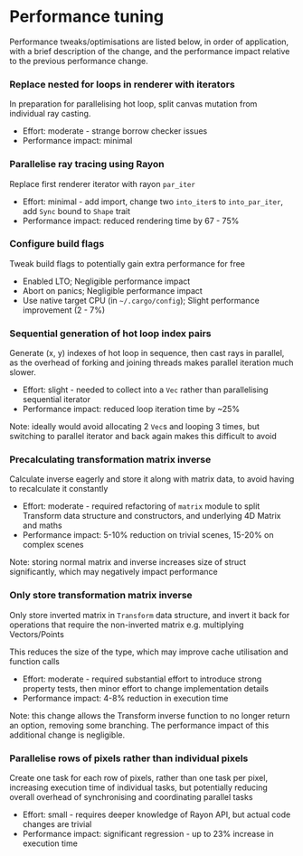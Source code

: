 # Performance tuning

Performance tweaks/optimisations are listed below, in order of application, with a brief description of the change, and the performance impact relative to the previous performance change.

### Replace nested for loops in renderer with iterators
In preparation for parallelising hot loop, split canvas mutation from individual ray casting.

- Effort: moderate - strange borrow checker issues
- Performance impact: minimal

### Parallelise ray tracing using Rayon
Replace first renderer iterator with rayon `par_iter`

- Effort: minimal - add import, change two `into_iter`s to `into_par_iter`, add `Sync` bound to `Shape` trait
- Performance impact: reduced rendering time by 67 - 75%

### Configure build flags
Tweak build flags to potentially gain extra performance for free

- Enabled LTO; Negligible performance impact
- Abort on panics; Negligible performance impact
- Use native target CPU (in `~/.cargo/config`); Slight performance improvement (2 - 7%)

### Sequential generation of hot loop index pairs
Generate (x, y) indexes of hot loop in sequence, then cast rays in parallel, as the overhead of forking and joining threads makes parallel iteration much slower.

- Effort: slight - needed to collect into a `Vec` rather than parallelising sequential iterator
- Performance impact: reduced loop iteration time by ~25%

Note: ideally would avoid allocating 2 `Vec`s and looping 3 times, but switching to parallel iterator and back again makes this difficult to avoid

### Precalculating transformation matrix inverse 
Calculate inverse eagerly and store it along with matrix data, to avoid having to recalculate it constantly

- Effort: moderate - required refactoring of `matrix` module to split Transform data structure and constructors, and underlying 4D Matrix and maths
- Performance impact: 5-10% reduction on trivial scenes, 15-20% on complex scenes

Note: storing normal matrix and inverse increases size of struct significantly, which may negatively impact performance

### Only store transformation matrix inverse
Only store inverted matrix in `Transform` data structure, and invert it back for operations that require the non-inverted matrix
e.g. multiplying Vectors/Points

This reduces the size of the type, which may improve cache utilisation and function calls

- Effort: moderate - required substantial effort to introduce strong property tests, then minor effort to change implementation details
- Performance impact: 4-8% reduction in execution time

Note: this change allows the Transform inverse function to no longer return an option, removing some branching. The performance impact of this additional change is negligible.

### Parallelise rows of pixels rather than individual pixels
Create one task for each row of pixels, rather than one task per pixel, 
increasing execution time of individual tasks, but potentially reducing overall overhead of synchronising and coordinating parallel tasks

- Effort: small - requires deeper knowledge of Rayon API, but actual code changes are trivial
- Performance impact: significant regression - up to 23% increase in execution time
